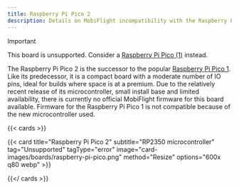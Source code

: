 ```yaml
---
title: Raspberry Pi Pico 2
description: Details on MobiFlight incompatibility with the Raspberry Pi Pico 2
---
```


> [!IMPORTANT]
> This board is unsupported. Consider a [Raspberry Pi Pico (1)](../../raspberry-pi-pico) instead.

The Raspberry Pi Pico 2 is the successor to the popular [Raspberry Pi Pico 1](../../raspberry-pi-pico).
Like its predecessor, it is a compact board with a moderate number of IO pins, ideal for builds where
space is at a premium. Due to the relatively recent release of its microcontroller, small install base
and limited availability, there is currently no official MobiFlight firmware for this board available.
Firmware for the Raspberry Pi Pico 1 is not compatible because of the new microcontroller used.

{{< cards >}}

{{< card title="Raspberry Pi Pico 2" subtitle="RP2350 microcontroller" tag="Unsupported" tagType="error" image="card-images/boards/raspberry-pi-pico.png" method="Resize" options="600x q80 webp" >}}

{{</ cards >}}
